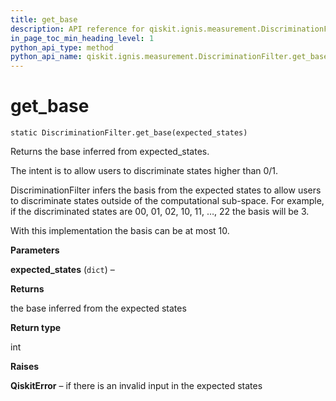 ```yaml
---
title: get_base
description: API reference for qiskit.ignis.measurement.DiscriminationFilter.get_base
in_page_toc_min_heading_level: 1
python_api_type: method
python_api_name: qiskit.ignis.measurement.DiscriminationFilter.get_base
---
```


# get\_base

<span id="qiskit.ignis.measurement.DiscriminationFilter.get_base" />

`static DiscriminationFilter.get_base(expected_states)`

Returns the base inferred from expected\_states.

The intent is to allow users to discriminate states higher than 0/1.

DiscriminationFilter infers the basis from the expected states to allow users to discriminate states outside of the computational sub-space. For example, if the discriminated states are 00, 01, 02, 10, 11, …, 22 the basis will be 3.

With this implementation the basis can be at most 10.

**Parameters**

**expected\_states** (`dict`) –

**Returns**

the base inferred from the expected states

**Return type**

int

**Raises**

**QiskitError** – if there is an invalid input in the expected states

